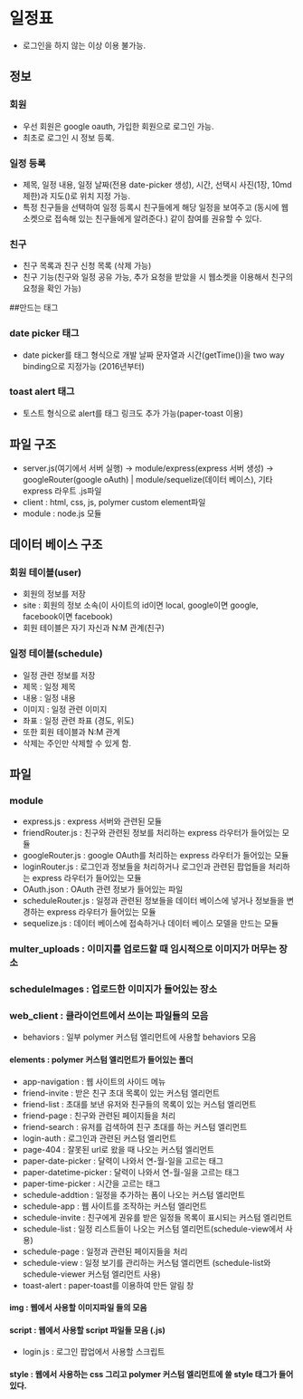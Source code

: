 # 일정표
* 로그인을 하지 않는 이상 이용 불가능.

## 정보
### 회원
* 우선 회원은 google oauth, 가입한 회원으로 로그인 가능.
* 최초로 로그인 시 정보 등록.

### 일정 등록
* 제목, 일정 내용, 일정 날짜(전용 date-picker 생성), 시간, 선택시 사진(1장, 10md 제한)과 지도(<google-map>)로 위치 지정 가능.
* 특정 친구들을 선택하여 일정 등록시 친구들에게 해당 일정을 보여주고 (동시에 웹소켓으로 접속해 있는 친구들에게 알려준다.) 같이 참여를 권유할 수 있다.

### 친구
* 친구 목록과 친구 신청 목록 (삭제 가능)
* 친구 기능(친구와 일정 공유 가능, 추가 요청을 받았을 시 웹소켓을 이용해서 친구의 요청을 확인 가능)

##만드는 태그

### date picker 태그
* date picker를 태그 형식으로 개발 날짜 문자열과 시간(getTime())을 two way binding으로 지정가능 (2016년부터)

### toast alert 태그
* 토스트 형식으로 alert를 태그 링크도 추가 가능(paper-toast 이용)

## 파일 구조
* server.js(여기에서 서버 실행) -> module/express(express 서버 생성) -> googleRouter(google oAuth) | module/sequelize(데이터 베이스), 기타 express 라우트 .js파일
* client : html, css, js, polymer custom element파일
* module : node.js 모듈

## 데이터 베이스 구조
### 회원 테이블(user)
* 회원의 정보를 저장
* site : 회원의 정보 소속(이 사이트의 id이면 local, google이면 google, facebook이면 facebook)
* 회원 테이블은 자기 자신과 N:M 관계(친구)

### 일정 테이블(schedule)
* 일정 관련 정보를 저장
* 제목 : 일정 제목
* 내용 : 일정 내용
* 이미지 : 일정 관련 이미지
* 좌표 : 일정 관련 좌표 (경도, 위도)
* 또한 회원 테이블과 N:M 관계
* 삭제는 주인만 삭제할 수 있게 함.

## 파일

### module
* express.js : express 서버와 관련된 모듈
* friendRouter.js : 친구와 관련된 정보를 처리하는 express 라우터가 들어있는 모듈
* googleRouter.js : google OAuth를 처리하는 express 라우터가 들어있는 모듈
* loginRouter.js : 로그인과 정보들을 처리하거나 로그인과 관련된 팝업들을 처리하는 express 라우터가 들어있는 모듈
* OAuth.json : OAuth 관련 정보가 들어있는 파일
* scheduleRouter.js : 일정과 관련된 정보들을 데이터 베이스에 넣거나 정보들을 변경하는 express 라우터가 들어있는 모듈
* sequelize.js : 데이터 베이스에 접속하거나 데이터 베이스 모델을 만드는 모듈

### multer_uploads : 이미지를 업로드할 때 임시적으로 이미지가 머무는 장소

### scheduleImages : 업로드한 이미지가 들어있는 장소

### web_client : 클라이언트에서 쓰이는 파일들의 모음
* behaviors : 일부 polymer 커스텀 엘리먼트에 사용할 behaviors 모음

#### elements : polymer 커스텀 엘리먼트가 들어있는 폴더
* app-navigation : 웹 사이트의 사이드 메뉴
* friend-invite : 받은 친구 초대 목록이 있는 커스텀 엘리먼트
* friend-list : 초대를 보낸 유저와 친구들의 목록이 있는 커스텀 엘리먼트
* friend-page : 친구와 관련된 페이지들을 처리
* friend-search : 유저를 검색하여 친구 초대를 하는 커스텀 엘리먼트
* login-auth : 로그인과 관련된 커스텀 엘리먼트
* page-404 : 잘못된 url로 왔을 때 나오는 커스텀 엘리먼트
* paper-date-picker : 달력이 나와서 연-월-일을 고르는 태그
* paper-datetime-picker : 달력이 나와서 연-월-일을 고르는 태그
* paper-time-picker : 시간을 고르는 태그
* schedule-addtion : 일정을 추가하는 폼이 나오는 커스텀 엘리먼트
* schedule-app : 웹 사이트를 조작하는 커스텀 엘리먼트
* schedule-invite : 친구에게 권유를 받은 일정들 목록이 표시되는 커스텀 엘리먼트
* schedule-list : 일정 리스트들이 나오는 커스텀 엘리먼트(schedule-view에서 사용)
* schedule-page : 일정과 관련된 페이지들을 처리
* schedule-view : 일정 보기를 관리하는 커스텀 엘리먼트 (schedule-list와 schedule-viewer 커스텀 엘리먼트 사용)
* toast-alert : paper-toast를 이용하여 만든 알림 창

#### img : 웹에서 사용할 이미지파일 들의 모음

#### script : 웹에서 사용할 script 파일들 모음 (.js)
* login.js : 로그인 팝업에서 사용할 스크립트

#### style : 웹에서 사용하는 css 그리고 polymer 커스텀 엘리먼트에 쓸 style 태그가 들어있다.

